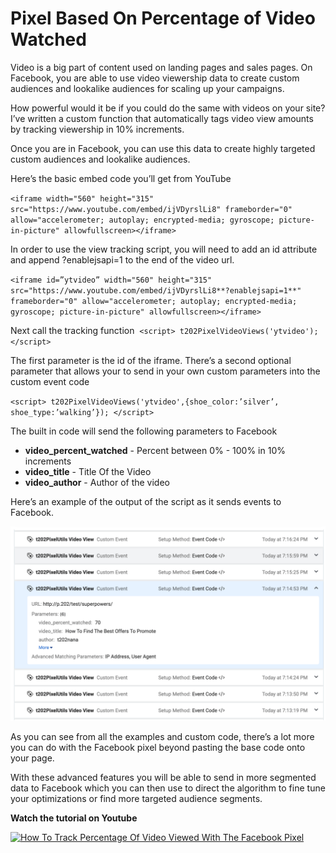 # Pixel Based On Percentage of Video Watched

Video is a big part of content used on landing pages and sales pages. On Facebook, you are able to use video viewership data to create custom audiences and lookalike audiences for scaling up your campaigns.

How powerful would it be if you could do the same with videos on your site? I’ve written a custom function that automatically tags video view amounts by tracking viewership in 10% increments.

Once you are in Facebook, you can use this data to create highly targeted custom audiences and lookalike audiences.

Here’s the basic embed code you’ll get from YouTube

`<iframe width="560" height="315" src="https://www.youtube.com/embed/ijVDyrslLi8" frameborder="0" allow="accelerometer; autoplay; encrypted-media; gyroscope; picture-in-picture" allowfullscreen></iframe>`

In order to use the view tracking script, you will need to add an id attribute and append ?enablejsapi=1 to the end of the video url.

`<iframe id=”ytvideo” width="560" height="315" src="https://www.youtube.com/embed/ijVDyrslLi8**?enablejsapi=1**" frameborder="0" allow="accelerometer; autoplay; encrypted-media; gyroscope; picture-in-picture" allowfullscreen></iframe>`

Next call the tracking function 
`<script>
    t202PixelVideoViews('ytvideo');
</script>`

The first parameter is the id of the iframe. There’s a second optional parameter that allows your to send in your own custom parameters into the custom event code

`<script>
    t202PixelVideoViews('ytvideo',{shoe_color:’silver’, shoe_type:’walking’});
</script>`

The built in code will send the following parameters to Facebook

- **video_percent_watched** - Percent between 0% - 100% in 10% increments
- **video_title** - Title Of the Video
- **video_author** - Author of the video

Here’s an example of the output of the script as it sends events to Facebook.

![Here’s an example of the output of the script as it sends events to Facebook.!](https://github.com/tracking202/T202-Video-View-Pixel-Script/blob/master/screenshot.png "Here’s an example of the output of the script as it sends events to Facebook.s")


As you can see from all the examples and custom code, there’s a lot more you can do with the Facebook pixel beyond pasting the base code onto your page.

With these advanced features you will be able to send in  more segmented data to Facebook which you can then use to direct the algorithm to fine tune your optimizations or find more targeted audience segments.

**Watch the tutorial on Youtube**

[![How To Track Percentage Of Video Viewed With The Facebook Pixel](https://img.youtube.com/vi/JpJ2WQOrpOg/0.jpg)](http://www.youtube.com/watch?v=JpJ2WQOrpOg) 
